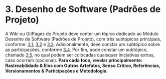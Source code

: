 # 3. Desenho de Software (Padrões de Projeto)

A Wiki ou GitPages do Projeto deve conter um tópico dedicado ao Módulo Desenho de Software (Padrões de Projeto), com três subtópicos principais, conforme: 
[3.1](/docs/PadroesDeProjeto/3.1.GoFsCriacionais.md), 
[3.2](/docs/PadroesDeProjeto/3.2.GoFsEstruturais.md) e 
[3.3](/docs/PadroesDeProjeto/3.3.GoFsComportamentais.md). Adicionalmente, deve constar um subtópico sobre as participações, conforme 
[3.4](/docs/PadroesDeProjeto/3.4.ParticipacoesPadroes.md). Por fim, pode constar um subtópico, chamado 
[3.5](/docs/PadroesDeProjeto/3.5.IniciativasExtras.md), no qual podem ser colocadas quaisquer iniciativas extras, caso ocorram (opcional). **Para cada foco, revelar principalmente: Rastreabilidade & Elos com Outros Artefatos, Senso Crítico, Referências, Versionamentos & Participações e Metodologia.**


